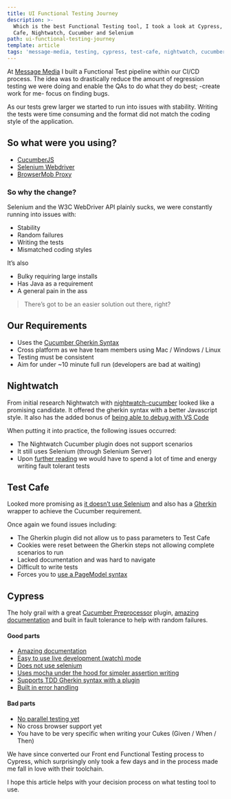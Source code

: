 ```yaml
---
title: UI Functional Testing Journey
description: >-
  Which is the best Functional Testing tool, I took a look at Cypress, Test
  Cafe, Nightwatch, Cucumber and Selenium
path: ui-functional-testing-journey
template: article
tags: 'message-media, testing, cypress, test-cafe, nightwatch, cucumber, selenium'
---
```

At [Message Media](http://messagemedia.com.au/) I built a Functional Test pipeline within our CI/CD process. The idea was to drastically reduce the amount of regression testing we were doing and enable the QAs to do what they do best; -create work for me- focus on finding bugs.

As our tests grew larger we started to run into issues with stability. Writing the tests were time consuming and the format did not match the coding style of the application.

## So what were you using?
* [CucumberJS](https://github.com/cucumber/cucumber-js)
* [Selenium Webdriver](https://www.npmjs.com/package/selenium-webdriver)
* [BrowserMob Proxy](https://github.com/lightbody/browsermob-proxy)

### So why the change?

Selenium and the W3C WebDriver API plainly sucks, we were constantly running into issues with:
* Stability
* Random failures
* Writing the tests
* Mismatched coding styles

It’s also
* Bulky requiring large installs
* Has Java as a requirement
* A general pain in the ass

> There’s got to be an easier solution out there, right?

## Our Requirements
* Uses the [Cucumber Gherkin Syntax](https://cucumber.io/docs/reference)
* Cross platform as we have team members using Mac / Windows / Linux
* Testing must be consistent
* Aim for under ~10 minute full run (developers are bad at waiting)

## Nightwatch

From initial research Nightwatch with [nightwatch-cucumber](https://github.com/mucsi96/nightwatch-cucumber) looked like a promising candidate. It offered the gherkin syntax with a better Javascript style. It also has the added bonus of [being able to debug with VS Code](http://mucsi96.github.io/nightwatch-cucumber/#debugging-with-visual-studio-code) 

When putting it into practice, the following issues occurred:

* The Nightwatch Cucumber plugin does not support scenarios
* It still uses Selenium (through Selenium Server)
* Upon [further reading](https://medium.com/qaworks/nightwatch-js-after-12-000-tests-and-3000-hours-8ae87a714158) we would have to spend a lot of time and energy writing fault tolerant tests

## Test Cafe
Looked more promising as [it doesn’t use Selenium](https://testcafe-discuss.devexpress.com/t/why-not-use-selenium/47/2) and also has a [Gherkin](https://github.com/sitegeist/gherkin-testcafe) wrapper to achieve the Cucumber requirement.

Once again we found issues including:

* The Gherkin plugin did not allow us to pass parameters to Test Cafe
* Cookies were reset between the Gherkin steps not allowing complete scenarios to run
* Lacked documentation and was hard to navigate
* Difficult to write tests
* Forces you to [use a PageModel syntax](https://medium.com/tech-quizlet/cypress-the-future-of-end-to-end-testing-for-web-applications-8ee108c5b255)

## Cypress

The holy grail with a great [Cucumber Preprocessor](https://github.com/TheBrainFamily/cypress-cucumber-preprocessor) plugin, [amazing documentation](https://docs.cypress.io/guides/overview/why-cypress.html) and built in fault tolerance to help with random failures.

#### Good parts

* [Amazing documentation](https://docs.cypress.io)
* [Easy to use live development (watch) mode](https://docs.cypress.io/guides/core-concepts/test-runner.html#)
* [Does not use selenium](https://blog.red-badger.com/blog/2017/6/16/cypress-a-genuine-alternative-to-selenium-at-last)
* [Uses mocha under the hood for simpler assertion writing](https://docs.cypress.io/guides/references/assertions.html#BDD-Assertions)
* [Supports TDD Gherkin syntax with a plugin](https://github.com/TheBrainFamily/cypress-cucumber-preprocessor)
* [Built in error handling](https://docs.cypress.io/guides/guides/debugging.html)

#### Bad parts

* [No parallel testing yet](https://github.com/cypress-io/cypress/issues/681)
* No cross browser support yet
* You have to be very specific when writing your Cukes (Given / When / Then)

We have since converted our Front end Functional Testing process to Cypress, which surprisingly only took a few days and in the process made me fall in love with their toolchain.

I hope this article helps with your decision process on what testing tool to use.
